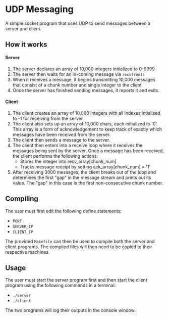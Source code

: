 # UDP Messaging

A simple socket program that uses UDP to send messages between a server and client.

## How it works

#### Server
1. The server declares an array of 10,000 integers initialized to 0-9999
2. The server then waits for an in-coming message via `recvfrom()`
3. When it receives a message, it begins transmitting 10,000 messages that consist of a chunk number and single integer to the client
4. Once the server has finished sending messages, it reports it and exits.

#### Client
1. The client creates an array of 10,000 integers with all indexes intialized to -1 for receiving from the server
2. The client also sets up an array of 10,000 chars, each initialized to '0'. This array is a form of acknowledgement to keep track of exactly which messages have been received from the server.
3. The client then sends a message to the server.
4. The client then enters into a receive loop where it receives the messages being sent by the server. Once a message has been received, the client performs the following actions:
    * Stores the integer into recv_array[chunk_num]
    * Tracks message receipt by setting ack_array[chunk_num] = '1'
5. After receiving 3000 messages, the client breaks out of the loop and determines the first "gap" in the message stream and prints out its value. The "gap" in this case is the first non-consecutive chunk number.

## Compiling
The user must first edit the following define statements:
    
* `PORT`
* `SERVER_IP`
* `CLIENT_IP`

The provided `Makefile` can then be used to compile both the server and client programs. The compiled files will then need to be copied to their respective machines.

## Usage
The user must start the server program first and then start the client program using the following commands in a terminal:
* `./server`
* `./client`

The two programs will log their outputs in the console window.